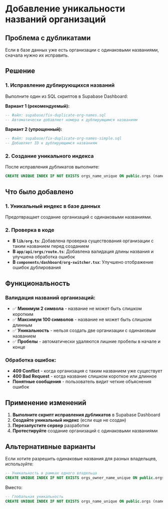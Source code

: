 # Добавление уникальности названий организаций

## Проблема с дубликатами

Если в базе данных уже есть организации с одинаковыми названиями, сначала нужно их исправить.

## Решение

### 1. Исправление дублирующихся названий

Выполните один из SQL скриптов в Supabase Dashboard:

**Вариант 1 (рекомендуемый):**

```sql
-- Файл: supabase/fix-duplicate-org-names.sql
-- Автоматически добавляет номера к дублирующимся названиям
```

**Вариант 2 (упрощенный):**

```sql
-- Файл: supabase/fix-duplicate-org-names-simple.sql
-- Добавляет ID к дублирующимся названиям
```

### 2. Создание уникального индекса

После исправления дубликатов выполните:

```sql
CREATE UNIQUE INDEX IF NOT EXISTS orgs_name_unique ON public.orgs (name);
```

## Что было добавлено

### 1. Уникальный индекс в базе данных

Предотвращает создание организаций с одинаковыми названиями.

### 2. Проверка в коде

- **В `lib/org.ts`**: Добавлена проверка существования организации с таким названием перед созданием
- **В `app/api/orgs/route.ts`**: Добавлена валидация длины названия и улучшена обработка ошибок
- **В `components/dashboard/org-switcher.tsx`**: Улучшено отображение ошибок дублирования

## Функциональность

### Валидация названий организаций:

- ✅ **Минимум 2 символа** - название не может быть слишком коротким
- ✅ **Максимум 100 символов** - название не может быть слишком длинным
- ✅ **Уникальность** - нельзя создать две организации с одинаковым названием
- ✅ **Пробелы** - автоматически удаляются лишние пробелы в начале и конце

### Обработка ошибок:

- **409 Conflict** - когда организация с таким названием уже существует
- **400 Bad Request** - когда название слишком короткое или длинное
- **Понятные сообщения** - пользователь видит четкие объяснения ошибок

## Применение изменений

1. **Выполните скрипт исправления дубликатов** в Supabase Dashboard
2. **Создайте уникальный индекс** (если еще не создан)
3. **Перезапустите сервер** разработки
4. **Протестируйте** создание организаций с одинаковыми названиями

## Альтернативные варианты

Если хотите разрешить одинаковые названия для разных владельцев, используйте:

```sql
-- Уникальность в рамках одного владельца
CREATE UNIQUE INDEX IF NOT EXISTS orgs_owner_name_unique ON public.orgs (owner_id, name);
```

Вместо:

```sql
-- Глобальная уникальность
CREATE UNIQUE INDEX IF NOT EXISTS orgs_name_unique ON public.orgs (name);
```
